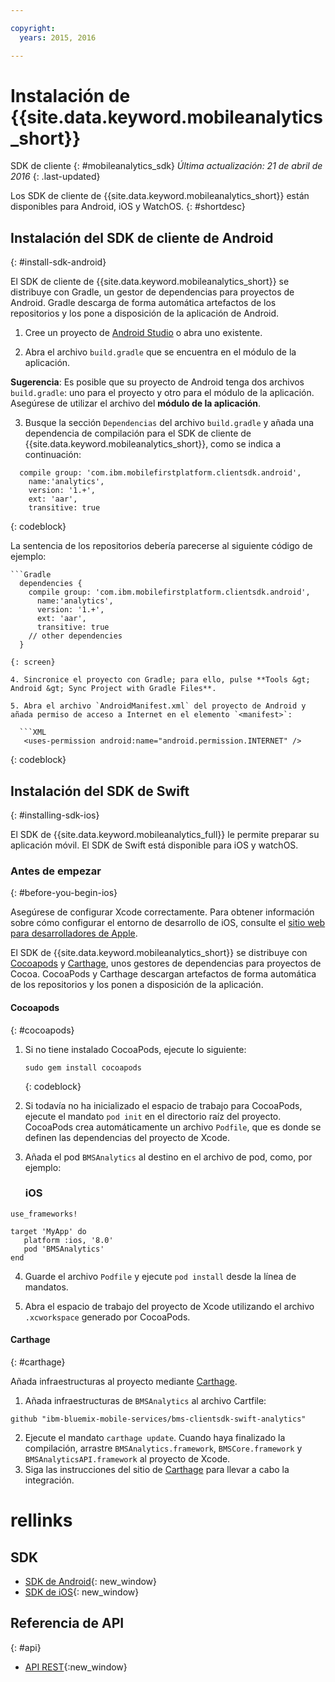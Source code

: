 ```yaml
---

copyright:
  years: 2015, 2016

---
```


# Instalación de {{site.data.keyword.mobileanalytics_short}}
SDK de cliente
{: #mobileanalytics_sdk}
*Última actualización: 21 de abril de 2016*
{: .last-updated}

Los SDK de cliente de {{site.data.keyword.mobileanalytics_short}}
están disponibles para Android, iOS y WatchOS.
{: #shortdesc}

## Instalación del SDK de cliente de Android
{: #install-sdk-android}

El SDK de cliente de {{site.data.keyword.mobileanalytics_short}} se distribuye con Gradle, un gestor de dependencias para proyectos de Android. Gradle descarga de forma automática artefactos de los repositorios y los pone a disposición de la aplicación de Android.

1. Cree un proyecto de [Android Studio](http://developer.android.com/sdk/index.html) o abra uno existente.

2. Abra el archivo `build.gradle` que se encuentra en el módulo de la aplicación.

  **Sugerencia**: Es posible que su proyecto de Android tenga dos archivos `build.gradle`: uno para el proyecto y otro para el módulo de la aplicación. Asegúrese de utilizar el archivo del **módulo de la aplicación**.

3. Busque la sección `Dependencias` del archivo `build.gradle` y añada una dependencia de compilación para el SDK de cliente de {{site.data.keyword.mobileanalytics_short}}, como se indica a continuación:

  ```Gradle
    compile group: 'com.ibm.mobilefirstplatform.clientsdk.android',    
      name:'analytics',
      version: '1.+',
      ext: 'aar',
      transitive: true
  ```
  {: codeblock}

  La sentencia de los repositorios debería parecerse al siguiente código de ejemplo:

	```Gradle
      dependencies {
        compile group: 'com.ibm.mobilefirstplatform.clientsdk.android',    
          name:'analytics',
          version: '1.+',
          ext: 'aar',
          transitive: true
    	// other dependencies  
      }
  ```
  {: screen}

4. Sincronice el proyecto con Gradle; para ello, pulse **Tools &gt; Android &gt; Sync Project with Gradle Files**.

5. Abra el archivo `AndroidManifest.xml` del proyecto de Android y añada permiso de acceso a Internet en el elemento `<manifest>`:

	```XML
	 <uses-permission android:name="android.permission.INTERNET" />
   ```
   {: codeblock}


## Instalación del SDK de Swift
{: #installing-sdk-ios}

El SDK de {{site.data.keyword.mobileanalytics_full}} le permite preparar su aplicación móvil. El SDK de Swift está disponible para iOS y watchOS.

### Antes de empezar
{: #before-you-begin-ios}

Asegúrese de configurar Xcode correctamente. Para obtener información sobre cómo configurar el entorno de desarrollo de iOS, consulte el [sitio web para desarrolladores de Apple](https://developer.apple.com/support/xcode/).

El SDK de {{site.data.keyword.mobileanalytics_short}} se distribuye con [Cocoapods](https://cocoapods.org/) y [Carthage](https://github.com/Carthage/Carthage#getting-started), unos gestores de dependencias para proyectos de Cocoa. CocoaPods y Carthage descargan artefactos de forma automática de los repositorios y los ponen a disposición de la aplicación.

#### Cocoapods
{: #cocoapods}
1. Si no tiene instalado CocoaPods, ejecute lo siguiente:

    ```
    sudo gem install cocoapods
    ```
    {: codeblock}

2. Si todavía no ha inicializado el espacio de trabajo para CocoaPods, ejecute el mandato `pod init` en el directorio raíz del proyecto. CocoaPods crea automáticamente un archivo `Podfile`, que es donde se definen las dependencias del proyecto de Xcode.

3. Añada el pod `BMSAnalytics` al destino en el archivo de pod, como, por ejemplo:

	### iOS

  ```
  use_frameworks!

  target 'MyApp' do
     platform :ios, '8.0'
     pod 'BMSAnalytics'
  end
  ```

4. Guarde el archivo `Podfile` y ejecute `pod install` desde la línea de mandatos.

5. Abra el espacio de trabajo del proyecto de Xcode utilizando el archivo `.xcworkspace` generado por CocoaPods.

#### Carthage
{: #carthage}

Añada infraestructuras al proyecto mediante [Carthage](https://github.com/Carthage/Carthage#if-youre-building-for-ios-tvos-or-watchos).

1. Añada infraestructuras de `BMSAnalytics` al archivo Cartfile:
  ```
  github "ibm-bluemix-mobile-services/bms-clientsdk-swift-analytics"
  ```
2. Ejecute el mandato `carthage update`. Cuando haya finalizado la compilación, arrastre `BMSAnalytics.framework`, `BMSCore.framework` y `BMSAnalyticsAPI.framework` al proyecto de Xcode.
3. Siga las instrucciones del sitio de [Carthage](https://github.com/Carthage/Carthage#if-youre-building-for-ios-tvos-or-watchos) para llevar a cabo la integración.

# rellinks

## SDK
* [SDK de Android](https://github.com/ibm-bluemix-mobile-services/bms-clientsdk-android-analytics){: new_window}  
* [SDK de iOS](https://github.com/ibm-bluemix-mobile-services/bms-clientsdk-swift-analytics){: new_window}

## Referencia de API
{: #api}
* [API REST](https://mobile-analytics-dashboard.eu-gb.bluemix.net/analytics-service/){:new_window}
